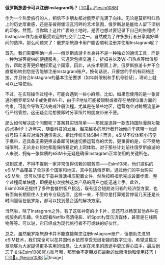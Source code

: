 **俄罗斯旅游卡可以注册Instagram吗？** [[TG💪+ @esim1088](https://t.me/s/esim1088)]

作为一个热爱旅行的人，相信不少朋友都对俄罗斯充满了向往。无论是莫斯科红场上的历史厚重感，还是圣彼得堡涅瓦河畔的艺术氛围，俄罗斯总是能给人留下深刻的印象。然而，当你踏上这片广袤的土地时，是否也想过要记录下自己的旅程呢？Instagram作为全球最受欢迎的社交平台之一，自然成为了许多旅行者分享美好瞬间的选择。那么问题来了：俄罗斯旅游卡用户能否顺利注册并使用Instagram呢？

首先，我们需要明确一点——俄罗斯旅游卡本身并不是一种独立的通讯工具，而是一种为游客提供的便捷服务。它通常包括交通卡、折扣券以及Wi-Fi热点等增值服务，帮助游客更好地探索这个国家。因此，从技术层面上讲，俄罗斯旅游卡并不会直接影响到您是否能够注册Instagram账户。换句话说，只要您的手机有网络连接，并且符合Instagram的基本注册要求（如年龄限制和手机号验证），理论上就可以正常使用。

不过，在实际操作过程中，可能会遇到一些小麻烦。比如，如果您使用的是一张普通的俄罗斯SIM卡或免费Wi-Fi，由于IP地址可能被限制或者存在地理位置方面的约束，可能会导致无法完成注册流程。尤其是在某些地区，运营商会对跨境流量进行严格管控，这无疑会给想要即时分享照片的朋友带来不便。

那么如何解决这个问题呢？答案其实很简单——那就是选择一款支持国际漫游功能的eSIM卡！近年来，随着科技的发展，越来越多的旅行者开始倾向于携带一张虚拟号码卡来应对海外通信需求。相比传统实体SIM卡而言，eSIM不仅体积小巧便于携带，还具备无需更换设备即可快速切换运营商的优势。更重要的是，它不受地域限制，无论身处何地都能保持稳定的上网体验。对于那些计划前往俄罗斯旅游的人来说，拥有一张优质的eSIM卡无疑是确保Instagram正常使用的关键所在。

说到这里，不得不提到一家非常值得信赖的服务商——Esim1088。他们提供的eSIM产品覆盖了全球多个国家和地区，其中包括俄罗斯。通过他们的平台购买eSIM后，您可以轻松下载并激活相应配置文件，然后按照指示完成设置步骤。整个过程简单快捷，即便是初次接触这类产品的用户也能迅速上手。此外，Esim1088还提供了多种套餐供客户挑选，既有适合短期访问者的经济型方案，也有面向长期居住人士的专业级选项。这样一来，不管你是打算短暂停留几天还是长时间逗留在俄罗斯，都可以找到最合适的解决方案。

当然啦，除了Instagram之外，有了这张神奇的小卡片，您还可以畅享其他各种在线服务的乐趣。例如观看Netflix高清电影、听Spotify音乐流媒体，甚至是在线购物等等。可以说，它已经成为现代旅行者不可或缺的好伙伴。

总之，虽然俄罗斯旅游卡并不能直接帮您注册Instagram账户，但借助先进的eSIM技术，我们完全可以在异国他乡依然享受无缝衔接的数字生活。希望这篇文章能够为大家提供更多实用的信息，让大家在未来的旅途中更加得心应手。最后别忘了关注Esim1088官方账号哦，那里会不定期发布最新的优惠活动和使用技巧！[[TG💪+ @esim1088](https://t.me/s/esim1088) ![Image](https://i.postimg.cc/4NQfJmqS/Snipaste-2025-05-13-00-14-12.png)]
